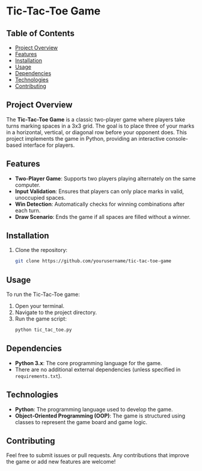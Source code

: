 # Tic-Tac-Toe Game

## Table of Contents

- [Project Overview](#project-overview)
- [Features](#features)
- [Installation](#installation)
- [Usage](#usage)
- [Dependencies](#dependencies)
- [Technologies](#technologies)
- [Contributing](#contributing)

## Project Overview

The **Tic-Tac-Toe Game** is a classic two-player game where players take turns marking spaces in a 3x3 grid. The goal is to place three of your marks in a horizontal, vertical, or diagonal row before your opponent does. This project implements the game in Python, providing an interactive console-based interface for players.

## Features

- **Two-Player Game**: Supports two players playing alternately on the same computer.
- **Input Validation**: Ensures that players can only place marks in valid, unoccupied spaces.
- **Win Detection**: Automatically checks for winning combinations after each turn.
- **Draw Scenario**: Ends the game if all spaces are filled without a winner.

## Installation

1. Clone the repository:
   ```bash
   git clone https://github.com/yourusername/tic-tac-toe-game
   ```
## Usage

To run the Tic-Tac-Toe game:

1. Open your terminal.
2. Navigate to the project directory.
3. Run the game script:
   ```bash
   python tic_tac_toe.py
    ```
## Dependencies

- **Python 3.x**: The core programming language for the game.
- There are no additional external dependencies (unless specified in `requirements.txt`).

## Technologies

- **Python**: The programming language used to develop the game.
- **Object-Oriented Programming (OOP)**: The game is structured using classes to represent the game board and game logic.

## Contributing

Feel free to submit issues or pull requests. Any contributions that improve the game or add new features are welcome!


   
